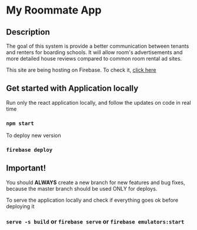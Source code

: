 # My Roommate App

## Description
The goal of this system is provide a better communication between tenants and renters for boarding schools. It will allow room's advertisements and more detailed house reviews compared to common room rental ad sites.

This site are being hosting on Firebase. To check it, [click here](https://my-roommate-app.firebaseapp.com/)

## Get started with Application locally

Run only the react application locally, and follow the updates on code in real time
### `npm start`

To deploy new version
### `firebase deploy`

## Important!
You should __ALWAYS__ create a new branch for new features and bug fixes, because the master branch should be used ONLY for deploys.

To serve the application locally and check if everything goes ok before deploying it
### `serve -s build` or `firebase serve` or `firebase emulators:start`